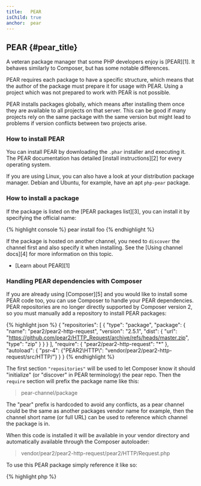 ```yaml
---
title:   PEAR
isChild: true
anchor:  pear
---
```


## PEAR {#pear_title}

A veteran package manager that some PHP developers enjoy is [PEAR][1]. It behaves similarly to Composer,
but has some notable differences.

PEAR requires each package to have a specific structure, which means that the author of the package must prepare it for
usage with PEAR. Using a project which was not prepared to work with PEAR is not possible.

PEAR installs packages globally, which means after installing them once they are available to all projects on that
server. This can be good if many projects rely on the same package with the same version but might lead to problems if
version conflicts between two projects arise.

### How to install PEAR

You can install PEAR by downloading the `.phar` installer and executing it. The PEAR documentation has
detailed [install instructions][2] for every operating system.

If you are using Linux, you can also have a look at your distribution package manager. Debian and Ubuntu,
for example, have an apt `php-pear` package.

### How to install a package

If the package is listed on the [PEAR packages list][3], you can install it by specifying the official name:

{% highlight console %}
pear install foo
{% endhighlight %}

If the package is hosted on another channel, you need to `discover` the channel first and also specify it when
installing. See the [Using channel docs][4] for more information on this topic.

* [Learn about PEAR][1]

### Handling PEAR dependencies with Composer

If you are already using [Composer][5] and you would like to install some PEAR code too, you can use Composer to
handle your PEAR dependencies. PEAR repositories are no longer directly supported by Composer version 2, so you must manually add a repository to install PEAR packages:

{% highlight json %}
{
    "repositories": [
        {
            "type": "package",
            "package": {
                "name": "pear2/pear2-http-request",
                "version": "2.5.1",
                "dist": {
                    "url": "https://github.com/pear2/HTTP_Request/archive/refs/heads/master.zip",
                    "type": "zip"
                }
            }
        }
    ],
    "require": {
        "pear2/pear2-http-request": "*"
    },
    "autoload": {
        "psr-4": {"PEAR2\\HTTP\\": "vendor/pear2/pear2-http-request/src/HTTP/"}
    }
}
{% endhighlight %}

The first section `"repositories"` will be used to let Composer know it should "initialize" (or "discover" in PEAR
terminology) the pear repo. Then the `require` section will prefix the package name like this:

> pear-channel/package

The "pear" prefix is hardcoded to avoid any conflicts, as a pear channel could be the same as another packages vendor
name for example, then the channel short name (or full URL) can be used to reference which channel the package is in.

When this code is installed it will be available in your vendor directory and automatically available through the
Composer autoloader:

> vendor/pear2/pear2-http-request/pear2/HTTP/Request.php

To use this PEAR package simply reference it like so:

{% highlight php %}
<?php
require __DIR__ . '/vendor/autoload.php';

use PEAR2\HTTP\Request;

$request = new Request();
{% endhighlight %}

* [Learn more about using repositories with Composer][6]


[1]: https://pear.php.net/
[2]: https://pear.php.net/manual/installation.getting.php
[3]: https://pear.php.net/packages.php
[4]: https://pear.php.net/manual/guide.users.commandline.channels.php
[5]: /#composer_and_packagist
[6]: https://getcomposer.org/doc/05-repositories.md
